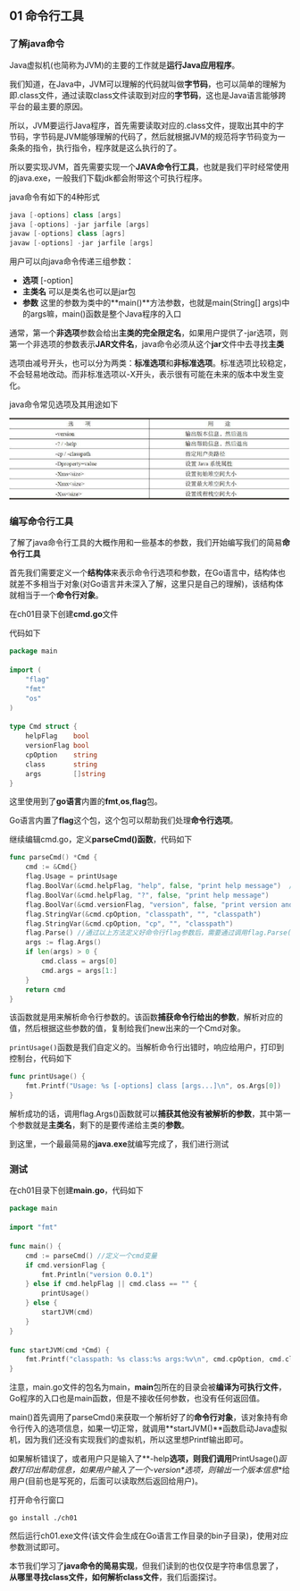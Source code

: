 ## 01 命令行工具

### 了解java命令

Java虚拟机(也简称为JVM)的主要的工作就是**运行Java应用程序**。

我们知道，在Java中，JVM可以理解的代码就叫做**字节码**，也可以简单的理解为即.class文件，通过读取class文件读取到对应的**字节码**，这也是Java语言能够跨平台的最主要的原因。

所以，JVM要运行Java程序，首先需要读取对应的.class文件，提取出其中的字节码，字节码是JVM能够理解的代码了，然后就根据JVM的规范将字节码变为一条条的指令，执行指令，程序就是这么执行的了。

所以要实现JVM，首先需要实现一个**JAVA命令行工具**，也就是我们平时经常使用的java.exe，一般我们下载jdk都会附带这个可执行程序。

java命令有如下的4种形式

```java
java [-options] class [args]
java [-options] -jar jarfile [args]
javaw [-options] class [agrs]
javaw [-options] -jar jarfile [args]
```

用户可以向java命令传递三组参数：

- **选项** [-option]
- **主类名** 可以是类名也可以是jar包
- **参数** 这里的参数为类中的**main()**方法参数，也就是main(String[] args)中的args嘛，main()函数是整个Java程序的入口

通常，第一个**非选项**参数会给出**主类的完全限定名**，如果用户提供了-jar选项，则第一个非选项的参数表示**JAR文件名**，java命令必须从这个**jar**文件中去寻找**主类**

选项由减号开头，也可以分为两类：**标准选项**和**非标准选项**。标准选项比较稳定，不会轻易地改动。而非标准选项以-X开头，表示很有可能在未来的版本中发生变化。

java命令常见选项及其用途如下

![java_option](/photo/java_option.png)

### 编写命令行工具

了解了java命令行工具的大概作用和一些基本的参数，我们开始编写我们的简易**命令行工具**

首先我们需要定义一个**结构体**来表示命令行选项和参数，在Go语言中，结构体也就差不多相当于对象(对Go语言并未深入了解，这里只是自己的理解)，该结构体就相当于一个**命令行对象**。

在ch01目录下创建**cmd.go**文件

代码如下

```go
package main

import (
	"flag"
	"fmt"
	"os"
)

type Cmd struct {
	helpFlag    bool
	versionFlag bool
	cpOption    string
	class       string
	args        []string
}
```

这里使用到了**go语言**内置的**fmt**,**os**,**flag**包。

Go语言内置了**flag**这个包，这个包可以帮助我们处理**命令行选项**。

继续编辑cmd.go，定义**parseCmd()函数**，代码如下

```go
func parseCmd() *Cmd {
	cmd := &Cmd{}
	flag.Usage = printUsage
	flag.BoolVar(&cmd.helpFlag, "help", false, "print help message")  //获取helpFlag的值
	flag.BoolVar(&cmd.helpFlag, "?", false, "print help message")
	flag.BoolVar(&cmd.versionFlag, "version", false, "print version and exit")
	flag.StringVar(&cmd.cpOption, "classpath", "", "classpath")
	flag.StringVar(&cmd.cpOption, "cp", "", "classpath")
	flag.Parse() //通过以上方法定义好命令行flag参数后，需要通过调用flag.Parse()来对命令行参数进行解析
	args := flag.Args()
	if len(args) > 0 {
		cmd.class = args[0]
		cmd.args = args[1:]
	}
	return cmd
}
```

该函数就是用来解析命令行参数的。该函数**捕获命令行给出的参数**，解析对应的值，然后根据这些参数的值，复制给我们new出来的一个Cmd对象。

`printUsage()`函数是我们自定义的。当解析命令行出错时，响应给用户，打印到控制台，代码如下

```go
func printUsage() {
	fmt.Printf("Usage: %s [-options] class [args...]\n", os.Args[0])
}
```

解析成功的话，调用flag.Args()函数就可以**捕获其他没有被解析的参数**，其中第一个参数就是**主类名**，剩下的是要传递给主类的**参数**。

到这里，一个最最简易的**java.exe**就编写完成了，我们进行测试

### 测试

在ch01目录下创建**main.go**，代码如下

```go
package main

import "fmt"

func main() {
	cmd := parseCmd() //定义一个cmd变量
	if cmd.versionFlag {
		fmt.Println("version 0.0.1")
	} else if cmd.helpFlag || cmd.class == "" {
		printUsage()
	} else {
		startJVM(cmd)
	}
}

func startJVM(cmd *Cmd) {
	fmt.Printf("classpath: %s class:%s args:%v\n", cmd.cpOption, cmd.class, cmd.args)
}

```

注意，main.go文件的包名为main，**main**包所在的目录会被**编译为可执行文件**，Go程序的入口也是main函数，但是不接收任何参数，也没有任何返回值。

main()首先调用了parseCmd()来获取一个解析好了的**命令行对象**，该对象持有命令行传入的选项信息，如果一切正常，就调用**startJVM()**函数启动Java虚拟机，因为我们还没有实现我们的虚拟机，所以这里想Printf输出即可。

如果解析错误了，或者用户只是输入了**-help**选项，则我们调用**PrintUsage()**函数打印出帮助信息，如果用户输入了一个*-version*选项，则输出一个**版本信息**给用户(目前也是写死的，后面可以读取然后返回给用户)。

打开命令行窗口

```shell
go install ./ch01
```

然后运行ch01.exe文件(该文件会生成在Go语言工作目录的bin子目录)，使用对应参数测试即可。

本节我们学习了**java命令的简易实现**，但我们读到的也仅仅是字符串信息罢了，**从哪里寻找class文件，如何解析class文件**，我们后面探讨。
